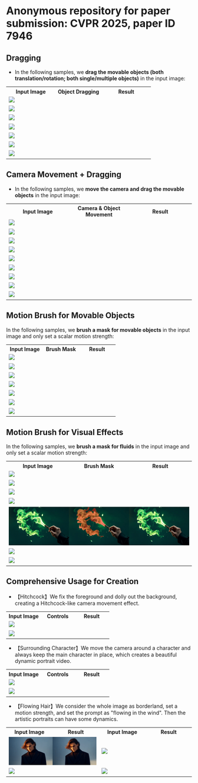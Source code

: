 # Anonymous repository for paper submission: CVPR 2025, paper ID 7946


## Dragging

- In the following samples, we **drag the movable objects (both translation/rotation; both single/multiple objects)** in the input image:


<table>
  <tr>
    <th width=34% style="text-align:center">Input Image</th>
    <th width=32% style="text-align:center">Object Dragging</th>
    <th width=34% style="text-align:center">Result</th>
  </tr>
  <tr>
    <td colspan="3"><img src="gif/man.gif"></td>
  </tr>
  <tr>
    <td colspan="3"><img src="gif/rolling_balls_1.gif"></td>
  </tr>
  <tr>
    <td colspan="3"><img src="gif/ship_drag.gif"></td>
  </tr>
  <tr>
    <td colspan="3"><img src="gif/two_ducks.gif"></td>
  </tr>
  <tr>
    <td colspan="3"><img src="gif/dragon_drag.gif"></td>
  </tr>
  <tr>
    <td colspan="3"><img src="gif/two_pigs.gif"></td>
  </tr>
  <tr>
    <td colspan="3"><img src="gif/ufo_drag.gif"></td>
  </tr>
</table>



## Camera Movement + Dragging

- In the following samples, we **move the camera and drag the movable objects** in the input image:


<table>
  <tr>
    <th width=34% style="text-align:center">Input Image</th>
    <th width=32% style="text-align:center">Camera & Object Movement</th>
    <th width=34% style="text-align:center">Result</th>
  </tr>
  <tr>
    <td colspan="3" ><img src="gif/duck_run.gif"></td>
  </tr>
  <tr>
    <td colspan="3"><img src="gif/jellyfish.gif"></td>
  </tr>
  <tr>
    <td colspan="3"><img src="gif/moon_walk.gif"></td>
  </tr>
  <tr>
    <td colspan="3"><img src="gif/polarbear2.gif"></td>
  </tr>
  <tr>
    <td colspan="3"><img src="gif/swan.gif"></td>
  </tr>
  <tr>
    <td colspan="3"><img src="gif/wolf.gif"></td>
  </tr>
  <tr>
    <td colspan="3"><img src="gif/ball.gif"></td>
  </tr>
  <tr>
    <td colspan="3"><img src="gif/boat.gif"></td>
  </tr>
  <tr>
    <td colspan="3"><img src="gif/cat.gif"></td>
  </tr>
</table>

## Motion Brush for Movable Objects

In the following samples, we **brush a  mask for movable objects** in the input image and only set a scalar motion strength:

<table>
  <tr>
    <th width=34% style="text-align:center">Input Image</th>
    <th width=32% style="text-align:center">Brush Mask</th>
    <th width=34% style="text-align:center">Result</th>
  </tr>
  <tr>
    <td colspan="3" ><img src="gif/make_cake.gif"></td>
  </tr>
  <tr>
    <td colspan="3"><img src="gif/dog_wash.gif"></td>
  </tr>
  <tr>
    <td colspan="3"><img src="gif/duck_stand.gif"></td>
  </tr>
  <tr>
    <td colspan="3"><img src="gif/play_guitar.gif"></td>
  </tr>
  <tr>
    <td colspan="3"><img src="gif/llama.gif"></td>
  </tr>
  <tr>
    <td colspan="3"><img src="gif/dive.gif"></td>
  </tr>
  <tr>
    <td colspan="3"><img src="gif/dog_run.gif"></td>
  </tr>
</table>


## Motion Brush for Visual Effects

In the following samples, we **brush a  mask for fluids** in the input image and only set a scalar motion strength:

<table>
  <tr>
    <th width=34% style="text-align:center">Input Image</th>
    <th width=32% style="text-align:center">Brush Mask</th>
    <th width=34% style="text-align:center">Result</th>
  </tr>
  <tr>
    <td colspan="3"><img src="gif/chimney.gif"></td>
  </tr>
  <tr>
    <td colspan="3"><img src="gif/explode.gif"></td>
  </tr>
  <tr>
    <td colspan="3"><img src="gif/skeleton.gif"></td>
  </tr>
  <tr>
    <td colspan="3"><img src="gif/steamship.gif"></td>
  </tr>
  <tr>
    <td colspan="3"><img src="gif/wand.gif"></td>
  </tr>
  <tr>
    <td colspan="3"><img src="gif/candle.gif"></td>
  </tr>
  <tr>
    <td colspan="3" ><img src="gif/bonfire.gif"></td>
  </tr>
</table>


## Comprehensive Usage for Creation

- 【Hitchcock】We fix the foreground and dolly out the background, creating a Hitchcock-like camera movement effect.

<table>
  <tr>
    <th width=34% style="text-align:center">Input Image</th>
    <th width=32% style="text-align:center">Controls</th>
    <th width=34% style="text-align:center">Result</th>
  </tr>
  <tr>
    <td colspan="3"><img src="gif/dolly_zoom_0.gif"></td>
  </tr>
  <tr>
    <td colspan="3"><img src="gif/dolly_zoom_1.gif"></td>
  </tr>
</table>

- 【Surrounding Character】We move the camera around a character and always keep the main character in place, which creates a beautiful dynamic portrait video.

<table>
  <tr>
    <th width=34% style="text-align:center">Input Image</th>
    <th width=32% style="text-align:center">Controls</th>
    <th width=34% style="text-align:center">Result</th>
  </tr>
  <tr>
    <td colspan="3"><img src="gif/surrounding_0.gif"></td>
  </tr>
  <tr>
    <td colspan="3"><img src="gif/surrounding_1.gif"></td>
  </tr>
</table>


- 【Flowing Hair】We consider the whole image as borderland, set a motion strength, and set the prompt as "flowing in the wind". Then the artistic portraits can have some dynamics.

<table>
  <tr>
    <th width=25% style="text-align:center">Input Image</th>
    <th width=25% style="text-align:center">Result</th>
    <th width=25% style="text-align:center">Input Image</th>
    <th width=25% style="text-align:center">Result</th>
  </tr>
  <tr>
    <td colspan="2"><img src="gif/hair_0.gif"></td>
    <td colspan="2"><img src="gif/hair_1.gif"></td>
  </tr>
  <tr>
    <td colspan="2"><img src="gif/hair_2.gif"></td>
    <td colspan="2"><img src="gif/hair_3.gif"></td>
  </tr>
</table>
